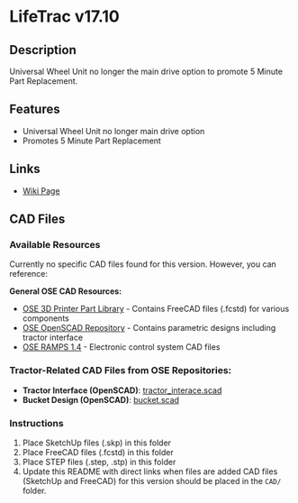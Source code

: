 # LifeTrac v17.10

## Description
Universal Wheel Unit no longer the main drive option to promote 5 Minute Part Replacement.

## Features
- Universal Wheel Unit no longer main drive option
- Promotes 5 Minute Part Replacement

## Links
- [Wiki Page](https://wiki.opensourceecology.org/wiki/LifeTrac_v17.10)

## CAD Files

### Available Resources
Currently no specific CAD files found for this version. However, you can reference:

**General OSE CAD Resources:**
- [OSE 3D Printer Part Library](https://github.com/OpenSourceEcology/3D-Printer-Part-Library) - Contains FreeCAD files (.fcstd) for various components
- [OSE OpenSCAD Repository](https://github.com/OpenSourceEcology/OpenSCAD) - Contains parametric designs including tractor interface
- [OSE RAMPS 1.4](https://github.com/OpenSourceEcology/RAMPS_1.4) - Electronic control system CAD files

### Tractor-Related CAD Files from OSE Repositories:
- **Tractor Interface (OpenSCAD)**: [tractor_interace.scad](https://raw.githubusercontent.com/OpenSourceEcology/OpenSCAD/c1e08b996b10f4922244565ce13293ec50e64600/tractor_interace.scad)
- **Bucket Design (OpenSCAD)**: [bucket.scad](https://raw.githubusercontent.com/OpenSourceEcology/OpenSCAD/c1e08b996b10f4922244565ce13293ec50e64600/bucket.scad)

### Instructions
1. Place SketchUp files (.skp) in this folder
2. Place FreeCAD files (.fcstd) in this folder
3. Place STEP files (.step, .stp) in this folder
4. Update this README with direct links when files are added
CAD files (SketchUp and FreeCAD) for this version should be placed in the `CAD/` folder.
